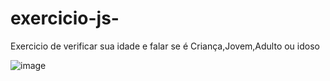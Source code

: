 # exercicio-js-

Exercicio de verificar sua idade e falar se é Criança,Jovem,Adulto ou idoso

![image](https://user-images.githubusercontent.com/94570280/171218234-4d0eb72e-ae7e-4ae7-ab84-864d1786de77.png)
